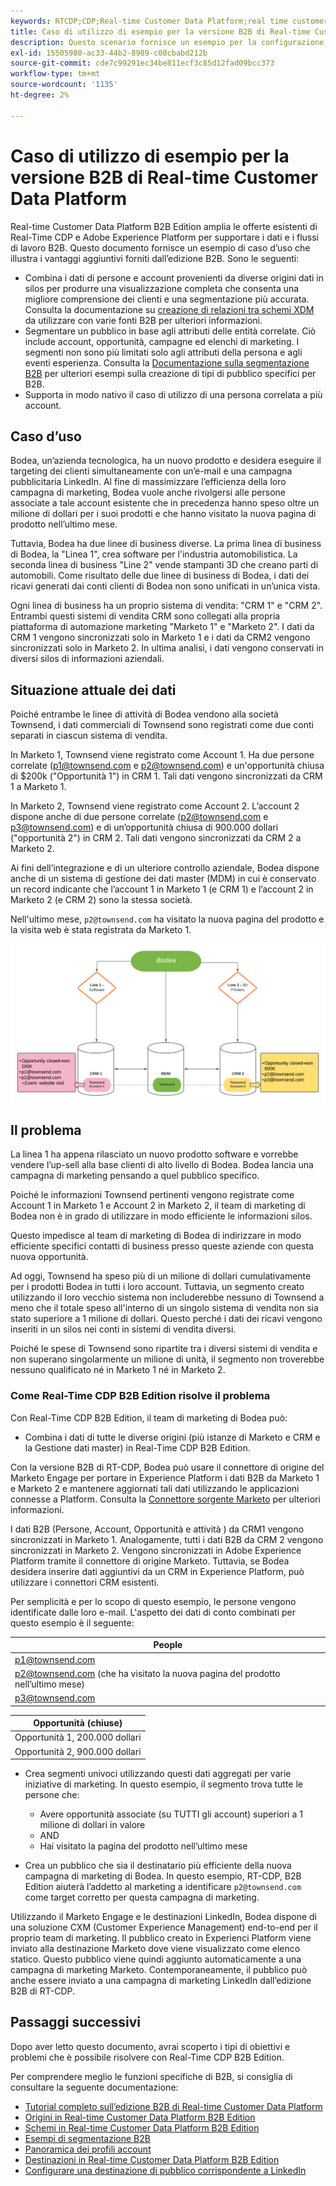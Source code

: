 ```yaml
---
keywords: RTCDP;CDP;Real-time Customer Data Platform;real time customer data platform;real time cdp;cdp;rtcdp
title: Caso di utilizzo di esempio per la versione B2B di Real-time Customer Data Platform
description: Questo scenario fornisce un esempio per la configurazione dell’implementazione di Adobe Real-time Customer Data Platform B2B Edition.
exl-id: 15505980-ac33-44b2-8989-c08cbabd212b
source-git-commit: cde7c99291ec34be811ecf3c85d12fad09bcc373
workflow-type: tm+mt
source-wordcount: '1135'
ht-degree: 2%

---
```


# Caso di utilizzo di esempio per la versione B2B di Real-time Customer Data Platform

Real-time Customer Data Platform B2B Edition amplia le offerte esistenti di Real-Time CDP e Adobe Experience Platform per supportare i dati e i flussi di lavoro B2B. Questo documento fornisce un esempio di caso d’uso che illustra i vantaggi aggiuntivi forniti dall’edizione B2B. Sono le seguenti:

- Combina i dati di persone e account provenienti da diverse origini dati in silos per produrre una visualizzazione completa che consenta una migliore comprensione dei clienti e una segmentazione più accurata. Consulta la documentazione su [creazione di relazioni tra schemi XDM](./schemas/b2b.md) da utilizzare con varie fonti B2B per ulteriori informazioni.
- Segmentare un pubblico in base agli attributi delle entità correlate. Ciò include account, opportunità, campagne ed elenchi di marketing. I segmenti non sono più limitati solo agli attributi della persona e agli eventi esperienza. Consulta la [Documentazione sulla segmentazione B2B](./segmentation/b2b.md) per ulteriori esempi sulla creazione di tipi di pubblico specifici per B2B.
- Supporta in modo nativo il caso di utilizzo di una persona correlata a più account.

## Caso d’uso

Bodea, un’azienda tecnologica, ha un nuovo prodotto e desidera eseguire il targeting dei clienti simultaneamente con un’e-mail e una campagna pubblicitaria LinkedIn. Al fine di massimizzare l’efficienza della loro campagna di marketing, Bodea vuole anche rivolgersi alle persone associate a tale account esistente che in precedenza hanno speso oltre un milione di dollari per i suoi prodotti e che hanno visitato la nuova pagina di prodotto nell’ultimo mese.

Tuttavia, Bodea ha due linee di business diverse. La prima linea di business di Bodea, la &quot;Linea 1&quot;, crea software per l&#39;industria automobilistica. La seconda linea di business &quot;Line 2&quot; vende stampanti 3D che creano parti di automobili. Come risultato delle due linee di business di Bodea, i dati dei ricavi generati dai conti clienti di Bodea non sono unificati in un’unica vista.

Ogni linea di business ha un proprio sistema di vendita: &quot;CRM 1&quot; e &quot;CRM 2&quot;. Entrambi questi sistemi di vendita CRM sono collegati alla propria piattaforma di automazione marketing &quot;Marketo 1&quot; e &quot;Marketo 2&quot;. I dati da CRM 1 vengono sincronizzati solo in Marketo 1 e i dati da CRM2 vengono sincronizzati solo in Marketo 2. In ultima analisi, i dati vengono conservati in diversi silos di informazioni aziendali.

## Situazione attuale dei dati

Poiché entrambe le linee di attività di Bodea vendono alla società Townsend, i dati commerciali di Townsend sono registrati come due conti separati in ciascun sistema di vendita.

In Marketo 1, Townsend viene registrato come Account 1. Ha due persone correlate (p1@townsend.com e p2@townsend.com) e un&#39;opportunità chiusa di $200k (&quot;Opportunità 1&quot;) in CRM 1. Tali dati vengono sincronizzati da CRM 1 a Marketo 1.

In Marketo 2, Townsend viene registrato come Account 2. L’account 2 dispone anche di due persone correlate (p2@townsend.com e p3@townsend.com) e di un’opportunità chiusa di 900.000 dollari (&quot;opportunità 2&quot;) in CRM 2. Tali dati vengono sincronizzati da CRM 2 a Marketo 2.

Ai fini dell’integrazione e di un ulteriore controllo aziendale, Bodea dispone anche di un sistema di gestione dei dati master (MDM) in cui è conservato un record indicante che l’account 1 in Marketo 1 (e CRM 1) e l’account 2 in Marketo 2 (e CRM 2) sono la stessa società.

Nell&#39;ultimo mese, `p2@townsend.com` ha visitato la nuova pagina del prodotto e la visita web è stata registrata da Marketo 1.

![diagramma informazioni account](./assets/account-info.png)

## Il problema

La linea 1 ha appena rilasciato un nuovo prodotto software e vorrebbe vendere l’up-sell alla base clienti di alto livello di Bodea. Bodea lancia una campagna di marketing pensando a quel pubblico specifico.

Poiché le informazioni Townsend pertinenti vengono registrate come Account 1 in Marketo 1 e Account 2 in Marketo 2, il team di marketing di Bodea non è in grado di utilizzare in modo efficiente le informazioni silos.

Questo impedisce al team di marketing di Bodea di indirizzare in modo efficiente specifici contatti di business presso queste aziende con questa nuova opportunità.

Ad oggi, Townsend ha speso più di un milione di dollari cumulativamente per i prodotti Bodea in tutti i loro account. Tuttavia, un segmento creato utilizzando il loro vecchio sistema non includerebbe nessuno di Townsend a meno che il totale speso all&#39;interno di un singolo sistema di vendita non sia stato superiore a 1 milione di dollari. Questo perché i dati dei ricavi vengono inseriti in un silos nei conti in sistemi di vendita diversi.

Poiché le spese di Townsend sono ripartite tra i diversi sistemi di vendita e non superano singolarmente un milione di unità, il segmento non troverebbe nessuno qualificato né in Marketo 1 né in Marketo 2.

### Come Real-Time CDP B2B Edition risolve il problema

Con Real-Time CDP B2B Edition, il team di marketing di Bodea può:

- Combina i dati di tutte le diverse origini (più istanze di Marketo e CRM e la Gestione dati master) in Real-Time CDP B2B Edition.

Con la versione B2B di RT-CDP, Bodea può usare il connettore di origine del Marketo Engage per portare in Experience Platform i dati B2B da Marketo 1 e Marketo 2 e mantenere aggiornati tali dati utilizzando le applicazioni connesse a Platform. Consulta la [Connettore sorgente Marketo](../sources/connectors/adobe-applications/marketo/marketo.md) per ulteriori informazioni.

I dati B2B (Persone, Account, Opportunità e attività ) da CRM1 vengono sincronizzati in Marketo 1. Analogamente, tutti i dati B2B da CRM 2 vengono sincronizzati in Marketo 2. Vengono sincronizzati in Adobe Experience Platform tramite il connettore di origine Marketo. Tuttavia, se Bodea desidera inserire dati aggiuntivi da un CRM in Experience Platform, può utilizzare i connettori CRM esistenti.

Per semplicità e per lo scopo di questo esempio, le persone vengono identificate dalle loro e-mail. L&#39;aspetto dei dati di conto combinati per questo esempio è il seguente:

| People |
|---|
| p1@townsend.com |
| p2@townsend.com (che ha visitato la nuova pagina del prodotto nell’ultimo mese) |
| p3@townsend.com |

| Opportunità (chiuse) |
|---|
| Opportunità 1, 200.000 dollari |
| Opportunità 2, 900.000 dollari |

- Crea segmenti univoci utilizzando questi dati aggregati per varie iniziative di marketing. In questo esempio, il segmento trova tutte le persone che:

   - Avere opportunità associate (su TUTTI gli account) superiori a 1 milione di dollari in valore
   - AND
   - Hai visitato la pagina del prodotto nell’ultimo mese

- Crea un pubblico che sia il destinatario più efficiente della nuova campagna di marketing di Bodea. In questo esempio, RT-CDP, B2B Edition aiuterà l’addetto al marketing a identificare `p2@townsend.com` come target corretto per questa campagna di marketing.

Utilizzando il Marketo Engage e le destinazioni LinkedIn, Bodea dispone di una soluzione CXM (Customer Experience Management) end-to-end per il proprio team di marketing. Il pubblico creato in Experienci Platform viene inviato alla destinazione Marketo dove viene visualizzato come elenco statico. Questo pubblico viene quindi aggiunto automaticamente a una campagna di marketing Marketo. Contemporaneamente, il pubblico può anche essere inviato a una campagna di marketing LinkedIn dall’edizione B2B di RT-CDP.

## Passaggi successivi

Dopo aver letto questo documento, avrai scoperto i tipi di obiettivi e problemi che è possibile risolvere con Real-Time CDP B2B Edition.

Per comprendere meglio le funzioni specifiche di B2B, si consiglia di consultare la seguente documentazione:

- [Tutorial completo sull’edizione B2B di Real-time Customer Data Platform](./b2b-tutorial.md)
- [Origini in Real-time Customer Data Platform B2B Edition](./sources/b2b.md)
- [Schemi in Real-time Customer Data Platform B2B Edition](./schemas/b2b.md)
- [Esempi di segmentazione B2B](./segmentation/b2b.md)
- [Panoramica dei profili account](./accounts/account-profile-overview.md)
- [Destinazioni in Real-time Customer Data Platform B2B Edition](./destinations/b2b.md)
- [Configurare una destinazione di pubblico corrispondente a LinkedIn](../destinations/catalog/social/linkedin.md)
